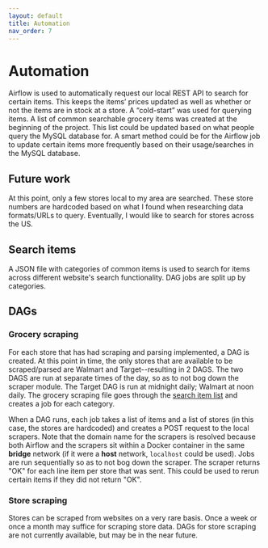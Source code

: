 ```yaml
---
layout: default
title: Automation
nav_order: 7
---
```

# Automation
Airflow is used to automatically request our local REST API to search for certain items. This keeps the items’ prices 
updated as well as whether or not the items are in stock at a store. A “cold-start” was used for querying items. 
A list of common searchable grocery items was created at the beginning of the project. This list could be updated based 
on what people query the MySQL database for. A smart method could be for the Airflow job to update certain items more 
frequently based on their usage/searches in the MySQL database.

## Future work
At this point, only a few stores local to my area are searched. These store numbers are hardcoded based on what I found
when researching data formats/URLs to query. Eventually, I would like to search for stores across the US.

## Search items
A JSON file with categories of common items is used to search for items across different website's search functionality.
DAG jobs are split up by categories.


## DAGs
### Grocery scraping
For each store that has had scraping and parsing implemented, a DAG is created. At this point in time, the only stores
that are available to be scraped/parsed are Walmart and Target--resulting in 2 DAGS. The two DAGS are run at separate
times of the day, so as to not bog down the scraper module. The Target DAG is run at midnight daily; Walmart at noon daily. 
The grocery scraping file goes through the [search item list](#search-items) and creates a job for each category.

When a DAG runs, each job takes a list of items and a list of stores (in this case, the stores are hardcoded) and 
creates a POST request to the local scrapers. Note that the domain name for the scrapers is resolved because both Airflow
and the scrapers sit within a Docker container in the same **bridge** network (if it were a **host** network, `localhost`
could be used). Jobs are run sequentially so as to not bog down the scraper. The scraper returns "OK" for each line item per store
that was sent. This could be used to rerun certain items if they did not return "OK".

### Store scraping
Stores can be scraped from websites on a very rare basis. Once a week or once a month may suffice for scraping store
data. DAGs for store scraping are not currently available, but may be in the near future.